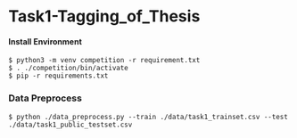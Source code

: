 # Task1-Tagging_of_Thesis

#### Install Environment

```
$ python3 -m venv competition -r requirement.txt
$ . ./competition/bin/activate
$ pip -r requirements.txt
```

### Data Preprocess

```
$ python ./data_preprocess.py --train ./data/task1_trainset.csv --test ./data/task1_public_testset.csv
```

